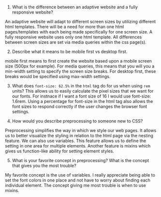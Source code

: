 1. What is the difference between an adaptive website and a fully responsive website?

An adaptive website will adapt to different screen sizes by utilizing different html templates. There will be a need for more than one html pages/templates with each being made specifically for one screen size.  A fully responsive website uses only one html template.  All differences between screen sizes are set via media queries within the css page(s).

2. Describe what it means to be mobile first vs desktop first.

mobile first means to first create the website based upon a mobile screen size (500px for example). For media queries, this means that you will you a min-width setting to specify the screen size breaks. For desktop first, these breaks would be specified using max-width settings.

3. What does `font-size: 62.5%` in the `html` tag do for us when using `rem` units?
This allows us to easily calculate the pixel sizes that we want for our fonts. For instnace if I want a font size of 16 I would use font-size: 1.6rem.  Using a percentage for font-size in the html tag also allows the font sizes to respond correctly if the user changes the browser font settings.

4. How would you describe preprocessing to someone new to CSS?

Preprocessing simplifies the way in which we style our web pages.  It allows us to better visualize the styling in relation to the html page via the nesting feature. We can also use variables. This feature allows us to define the setting in one area for multiple elements. Another feature is mixins which gives us function-like ability for setting element styles.

5. What is your favorite concept in preprocessing?  What is the concept that gives you the most trouble?

My favorite concept is the use of variables.  I really appreciate being able to set the font colors in one place and not have to worry about finding each individual element.  The concept giving me most trouble is when to use mixins.